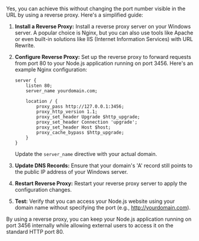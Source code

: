 Yes, you can achieve this without changing the port number visible in the URL by using a reverse proxy. Here's a simplified guide:

1. **Install a Reverse Proxy:**
   Install a reverse proxy server on your Windows server. A popular choice is Nginx, but you can also use tools like Apache or even built-in solutions like IIS (Internet Information Services) with URL Rewrite.

2. **Configure Reverse Proxy:**
   Set up the reverse proxy to forward requests from port 80 to your Node.js application running on port 3456. Here's an example Nginx configuration:

   ```nginx
   server {
       listen 80;
       server_name yourdomain.com;

       location / {
           proxy_pass http://127.0.0.1:3456;
           proxy_http_version 1.1;
           proxy_set_header Upgrade $http_upgrade;
           proxy_set_header Connection 'upgrade';
           proxy_set_header Host $host;
           proxy_cache_bypass $http_upgrade;
       }
   }
   ```

   Update the `server_name` directive with your actual domain.

3. **Update DNS Records:**
   Ensure that your domain's 'A' record still points to the public IP address of your Windows server.

4. **Restart Reverse Proxy:**
   Restart your reverse proxy server to apply the configuration changes.

5. **Test:**
   Verify that you can access your Node.js website using your domain name without specifying the port (e.g., http://yourdomain.com).

By using a reverse proxy, you can keep your Node.js application running on port 3456 internally while allowing external users to access it on the standard HTTP port 80.
